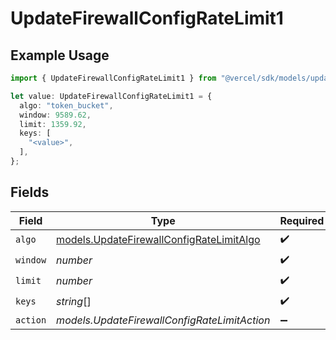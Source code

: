 # UpdateFirewallConfigRateLimit1

## Example Usage

```typescript
import { UpdateFirewallConfigRateLimit1 } from "@vercel/sdk/models/updatefirewallconfigop.js";

let value: UpdateFirewallConfigRateLimit1 = {
  algo: "token_bucket",
  window: 9589.62,
  limit: 1359.92,
  keys: [
    "<value>",
  ],
};
```

## Fields

| Field                                                                                      | Type                                                                                       | Required                                                                                   | Description                                                                                |
| ------------------------------------------------------------------------------------------ | ------------------------------------------------------------------------------------------ | ------------------------------------------------------------------------------------------ | ------------------------------------------------------------------------------------------ |
| `algo`                                                                                     | [models.UpdateFirewallConfigRateLimitAlgo](../models/updatefirewallconfigratelimitalgo.md) | :heavy_check_mark:                                                                         | N/A                                                                                        |
| `window`                                                                                   | *number*                                                                                   | :heavy_check_mark:                                                                         | N/A                                                                                        |
| `limit`                                                                                    | *number*                                                                                   | :heavy_check_mark:                                                                         | N/A                                                                                        |
| `keys`                                                                                     | *string*[]                                                                                 | :heavy_check_mark:                                                                         | N/A                                                                                        |
| `action`                                                                                   | *models.UpdateFirewallConfigRateLimitAction*                                               | :heavy_minus_sign:                                                                         | N/A                                                                                        |